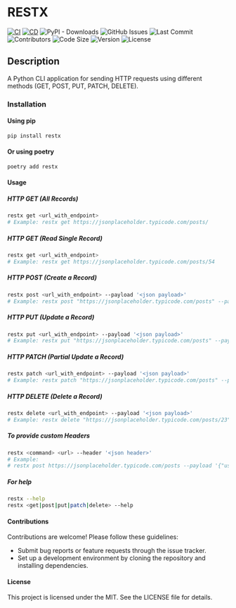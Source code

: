 # RESTX

[![CI](https://github.com/fullstack-spiderman/restx/actions/workflows/ci.yml/badge.svg?event=push)](https://github.com/fullstack-spiderman/restx/actions/workflows/ci.yml) [![CD](https://github.com/fullstack-spiderman/restx/actions/workflows/cd.yml/badge.svg?event=pull_request)](https://github.com/fullstack-spiderman/restx/actions/workflows/cd.yml) ![PyPI - Downloads](https://img.shields.io/pypi/dm/restx)
![GitHub Issues](https://img.shields.io/github/issues/fullstack-spiderman/restx) ![Last Commit](https://img.shields.io/github/last-commit/fullstack-spiderman/restx) ![Contributors](https://img.shields.io/github/contributors/fullstack-spiderman/restx)
![Code Size](https://img.shields.io/github/languages/code-size/fullstack-spiderman/restx) ![Version](https://img.shields.io/github/v/release/fullstack-spiderman/restx) ![License](https://img.shields.io/github/license/fullstack-spiderman/restx)

<!-- ![Code Coverage](https://codecov.io/gh/fullstack-spiderman/restx/branch/main/graph/badge.svg) -->

## Description

A Python CLI application for sending HTTP requests using different methods (GET, POST, PUT, PATCH, DELETE).

### Installation

#### Using pip

```bash
pip install restx
```

#### Or using poetry

```bash
poetry add restx
```

#### Usage

##### HTTP GET (All Records)

```bash
restx get <url_with_endpoint>
# Example: restx get https://jsonplaceholder.typicode.com/posts/
```

##### HTTP GET (Read Single Record)

```bash
restx get <url_with_endpoint>
# Example: restx get https://jsonplaceholder.typicode.com/posts/54
```

##### HTTP POST (Create a Record)

```bash
restx post <url_with_endpoint> --payload '<json payload>'
# Example: restx post "https://jsonplaceholder.typicode.com/posts" --payload '{"userId": 12, "title": "test doc body"}'
```

##### HTTP PUT (Update a Record)

```bash
restx put <url_with_endpoint> --payload '<json payload>'
# Example: restx put "https://jsonplaceholder.typicode.com/posts" --payload '{"userId": 12, "title": "test doc body"}'
```

##### HTTP PATCH (Partial Update a Record)

```bash
restx patch <url_with_endpoint> --payload '<json payload>'
# Example: restx patch "https://jsonplaceholder.typicode.com/posts" --payload '{"title": "test doc body"}'
```

##### HTTP DELETE (Delete a Record)

```bash
restx delete <url_with_endpoint> --payload '<json payload>'
# Example: restx delete "https://jsonplaceholder.typicode.com/posts/23"
```

##### To provide custom Headers

```bash
restx <command> <url> --header '<json header>'
# Example:
# restx post https://jsonplaceholder.typicode.com/posts --payload '{"userId": 1, "id": 1, "title": "sunt aut facere, "body": "recusandae consequuntur expedita et"}' --header '{"Content-Type": "application/json"}'
```

##### For help

```bash
restx --help
restx <get|post|put|patch|delete> --help
```

#### Contributions

Contributions are welcome! Please follow these guidelines:

- Submit bug reports or feature requests through the issue tracker.
- Set up a development environment by cloning the repository and installing dependencies.

#### License

This project is licensed under the MIT. See the LICENSE file for details.
